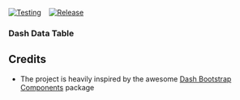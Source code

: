 [![Testing](https://github.com/elben10/dash-data-table/actions/workflows/test.yml/badge.svg)](https://github.com/elben10/dash-data-table/actions/workflows/test.yml)&nbsp;&nbsp;&nbsp;&nbsp;[![Release](https://github.com/elben10/dash-data-table/actions/workflows/release.yml/badge.svg)](https://github.com/elben10/dash-data-table/actions/workflows/release.yml)

### Dash Data Table

## Credits

-   The project is heavily inspired by the awesome [Dash Bootstrap Components](https://github.com/facultyai/dash-bootstrap-components) package
